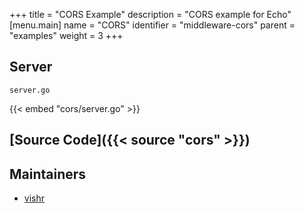 +++
title = "CORS Example"
description = "CORS example for Echo"
[menu.main]
  name = "CORS"
  identifier = "middleware-cors"
  parent = "examples"
  weight = 3
+++

## Server

`server.go`

{{< embed "cors/server.go" >}}

## [Source Code]({{< source "cors" >}})

## Maintainers

- [vishr](https://github.com/vishr)
